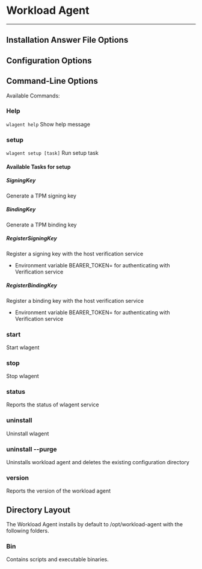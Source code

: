 # Workload Agent 
--------------

## Installation Answer File Options

## Configuration Options

## Command-Line Options

Available Commands:

###  Help

`wlagent help` Show help message

###  setup 

`wlagent setup [task]` Run setup task

#### Available Tasks for setup

##### SigningKey 

Generate a TPM signing key

##### BindingKey 

Generate a TPM binding key

##### RegisterSigningKey 

Register a signing key with the host verification service

-   Environment variable BEARER_TOKEN=<token> for authenticating with
    Verification service

##### RegisterBindingKey 

Register a binding key with the host verification service

-   Environment variable BEARER_TOKEN=<token> for authenticating with
    Verification service

### start 

Start wlagent

### stop 

Stop wlagent

### status 

Reports the status of wlagent service

### uninstall 

Uninstall wlagent

### uninstall --purge 

Uninstalls workload agent and deletes the existing configuration
directory

### version 

Reports the version of the workload agent



## Directory Layout

The Workload Agent installs by default to /opt/workload-agent with the
following folders.

### Bin

Contains scripts and executable binaries.
